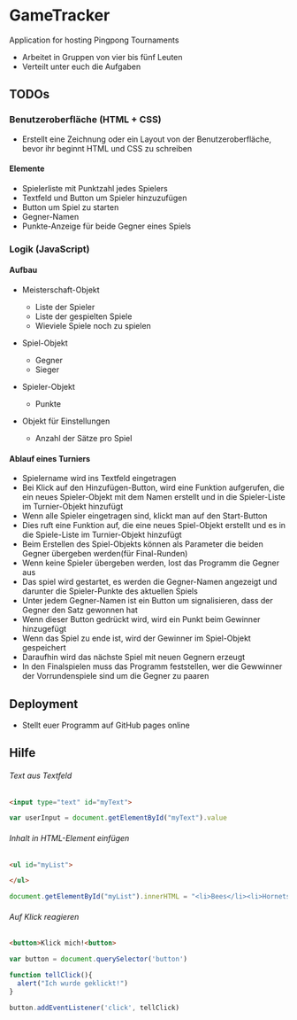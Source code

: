 # GameTracker
Application for hosting Pingpong Tournaments

- Arbeitet in Gruppen von vier bis fünf Leuten
- Verteilt unter euch die Aufgaben

## TODOs
### Benutzeroberfläche (HTML + CSS)
- Erstellt eine Zeichnung oder ein Layout von der Benutzeroberfläche, bevor ihr beginnt HTML und CSS zu schreiben
#### Elemente
- Spielerliste mit Punktzahl jedes Spielers
- Textfeld und Button um Spieler hinzuzufügen
- Button um Spiel zu starten
- Gegner-Namen
- Punkte-Anzeige für beide Gegner eines Spiels


### Logik (JavaScript)
#### Aufbau
- Meisterschaft-Objekt
  - Liste der Spieler
  - Liste der gespielten Spiele
  - Wieviele Spiele noch zu spielen
- Spiel-Objekt
  - Gegner
  - Sieger
- Spieler-Objekt
  - Punkte
  
- Objekt für Einstellungen
  - Anzahl der Sätze pro Spiel
#### Ablauf eines Turniers
- Spielername wird ins Textfeld eingetragen
- Bei Klick auf den Hinzufügen-Button, wird eine Funktion aufgerufen, die ein neues Spieler-Objekt mit dem Namen erstellt und in die Spieler-Liste im Turnier-Objekt hinzufügt
- Wenn alle Spieler eingetragen sind, klickt man auf den Start-Button
- Dies ruft eine Funktion auf, die eine neues Spiel-Objekt erstellt und es in die Spiele-Liste im Turnier-Objekt hinzufügt
- Beim Erstellen des Spiel-Objekts können als Parameter die beiden Gegner übergeben werden(für Final-Runden)
- Wenn keine Spieler übergeben werden, lost das Programm die Gegner aus
- Das spiel wird gestartet, es werden die Gegner-Namen angezeigt und darunter die Spieler-Punkte des aktuellen Spiels
- Unter jedem Gegner-Namen ist ein Button um signalisieren, dass der Gegner den Satz gewonnen hat
- Wenn dieser Button gedrückt wird, wird ein Punkt beim Gewinner hinzugefügt
- Wenn das Spiel zu ende ist, wird der Gewinner im Spiel-Objekt gespeichert
- Daraufhin wird das nächste Spiel mit neuen Gegnern erzeugt
- In den Finalspielen muss das Programm feststellen, wer die Gewwinner der Vorrundenspiele sind um die Gegner zu paaren
  
## Deployment
- Stellt euer Programm auf GitHub pages online

## Hilfe
###### Text aus Textfeld
```html
<input type="text" id="myText">
```
```javascript
var userInput = document.getElementById("myText").value
```

###### Inhalt in HTML-Element einfügen
```html
<ul id="myList">

</ul>
```
```javascript
document.getElementById("myList").innerHTML = "<li>Bees</li><li>Hornets</li>"
```
###### Auf Klick reagieren
```html
<button>Klick mich!<button>
```
```javascript
var button = document.querySelector('button')

function tellClick(){
  alert("Ich wurde geklickt!")
}

button.addEventListener('click', tellClick)
```
